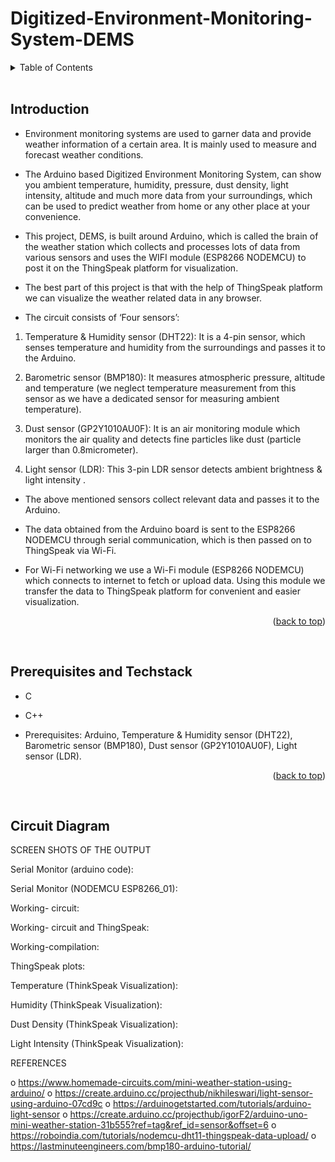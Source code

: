 <a name="readme-top"></a>

# Digitized-Environment-Monitoring-System-DEMS

<details>
  <summary color= blue >Table of Contents</summary>
<li>Introduction</li>
<li> Prerequisites and Techstack</li>
<li> Steps for execution</li>
<li> Usage</li>
</details>
</br>

## Introduction
 
-	Environment monitoring systems are used to garner data and provide weather information of a certain area. It is mainly used to measure and forecast weather conditions.

-	The Arduino based Digitized Environment Monitoring System, can show you ambient temperature, humidity, pressure, dust density, light intensity, altitude and much more data from your surroundings, which can be used to predict weather from home or any other place at your convenience.

-	This project, DEMS, is built around Arduino, which is called the brain of the weather station which collects and processes lots of data from various sensors and uses the WIFI module (ESP8266 NODEMCU) to post it on the ThingSpeak platform for visualization.

-	The best part of this project is that with the help of ThingSpeak platform we can visualize the weather related data in any browser.

-	The circuit consists of ‘Four sensors’:

 1.	Temperature & Humidity sensor (DHT22):
 It is a 4-pin sensor, which senses temperature and humidity from the surroundings and passes it to the Arduino.

 2.	Barometric sensor (BMP180): 
  It measures atmospheric pressure, altitude and temperature (we neglect temperature measurement from this sensor as we have a dedicated sensor for measuring ambient temperature).

 3.	Dust sensor (GP2Y1010AU0F):
 It is an air monitoring module which monitors the air quality and detects fine particles like dust (particle larger than 0.8micrometer).

 4.	Light sensor (LDR): 
 This 3-pin LDR  sensor detects ambient brightness & light intensity .

-	The above mentioned sensors collect relevant data and passes it to the Arduino.

-	The data obtained from the Arduino board is sent to the ESP8266 NODEMCU through serial communication, which is then passed on to ThingSpeak via Wi-Fi. 

-	For Wi-Fi networking we use a Wi-Fi module (ESP8266 NODEMCU) which connects to internet to fetch or upload data. Using this module we transfer the data to ThingSpeak platform for convenient and easier visualization.

  <p align="right">(<a href="#readme-top">back to top</a>)</p>
  </br>


## Prerequisites and Techstack

- C
- C++
- Prerequisites: Arduino, Temperature & Humidity sensor (DHT22),	Barometric sensor (BMP180), Dust sensor (GP2Y1010AU0F),	Light sensor (LDR).

  <p align="right">(<a href="#readme-top">back to top</a>)</p>
  </br>




## Circuit Diagram


 





 
























SCREEN SHOTS OF THE OUTPUT


Serial Monitor (arduino code):

 


Serial Monitor (NODEMCU ESP8266_01):

 
Working- circuit:

 


Working- circuit and ThingSpeak:

 


Working-compilation: 

 

ThingSpeak plots: 

 
Temperature (ThinkSpeak Visualization):

 

Humidity (ThinkSpeak Visualization):

  
Dust Density (ThinkSpeak Visualization):

 

Light Intensity (ThinkSpeak Visualization):

 


REFERENCES

o	https://www.homemade-circuits.com/mini-weather-station-using-arduino/
o	https://create.arduino.cc/projecthub/nikhileswari/light-sensor-using-arduino-07cd9c
o	https://arduinogetstarted.com/tutorials/arduino-light-sensor
o	https://create.arduino.cc/projecthub/igorF2/arduino-uno-mini-weather-station-31b555?ref=tag&ref_id=sensor&offset=6
o	https://roboindia.com/tutorials/nodemcu-dht11-thingspeak-data-upload/ 
o	https://lastminuteengineers.com/bmp180-arduino-tutorial/
